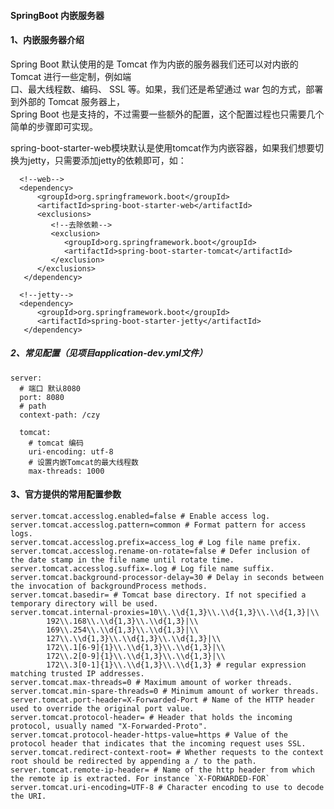#### SpringBoot 内嵌服务器

#### 1、内嵌服务器介绍
Spring Boot 默认使用的是 Tomcat 作为内嵌的服务器我们还可以对内嵌的 Tomcat 进行一些定制，例如端      
口、最大线程数、编码、 SSL 等。如果，我们还是希望通过 war 包的方式，部署到外部的 Tomcat 服务器上，           
Spring Boot 也是支持的，不过需要一些额外的配置，这个配置过程也只需要几个简单的步骤即可实现。                         
 
spring-boot-starter-web模块默认是使用tomcat作为内嵌容器，如果我们想要切换为jetty，只需要添加jetty的依赖即可，如：        
 
      <!--web-->
      <dependency>
          <groupId>org.springframework.boot</groupId>
          <artifactId>spring-boot-starter-web</artifactId>
          <exclusions>
             <!--去除依赖-->
             <exclusion>
                <groupId>org.springframework.boot</groupId>
                <artifactId>spring-boot-starter-tomcat</artifactId>
             </exclusion>
          </exclusions>
       </dependency>
       
      <!--jetty-->
      <dependency>
          <groupId>org.springframework.boot</groupId>
          <artifactId>spring-boot-starter-jetty</artifactId>
       </dependency>


##### 2、常见配置（见项目application-dev.yml文件）
    
    server:
      # 端口 默认8080
      port: 8080
      # path
      context-path: /czy
    
      tomcat:
        # tomcat 编码
        uri-encoding: utf-8
        # 设置内嵌Tomcat的最大线程数
        max-threads: 1000
        
             
             
#### 3、官方提供的常用配置参数

    server.tomcat.accesslog.enabled=false # Enable access log.
    server.tomcat.accesslog.pattern=common # Format pattern for access logs.
    server.tomcat.accesslog.prefix=access_log # Log file name prefix.
    server.tomcat.accesslog.rename-on-rotate=false # Defer inclusion of the date stamp in the file name until rotate time.
    server.tomcat.accesslog.suffix=.log # Log file name suffix.
    server.tomcat.background-processor-delay=30 # Delay in seconds between the invocation of backgroundProcess methods.
    server.tomcat.basedir= # Tomcat base directory. If not specified a temporary directory will be used.
    server.tomcat.internal-proxies=10\\.\\d{1,3}\\.\\d{1,3}\\.\\d{1,3}|\\
            192\\.168\\.\\d{1,3}\\.\\d{1,3}|\\
            169\\.254\\.\\d{1,3}\\.\\d{1,3}|\\
            127\\.\\d{1,3}\\.\\d{1,3}\\.\\d{1,3}|\\
            172\\.1[6-9]{1}\\.\\d{1,3}\\.\\d{1,3}|\\
            172\\.2[0-9]{1}\\.\\d{1,3}\\.\\d{1,3}|\\
            172\\.3[0-1]{1}\\.\\d{1,3}\\.\\d{1,3} # regular expression matching trusted IP addresses.
    server.tomcat.max-threads=0 # Maximum amount of worker threads.
    server.tomcat.min-spare-threads=0 # Minimum amount of worker threads.
    server.tomcat.port-header=X-Forwarded-Port # Name of the HTTP header used to override the original port value.
    server.tomcat.protocol-header= # Header that holds the incoming protocol, usually named "X-Forwarded-Proto".
    server.tomcat.protocol-header-https-value=https # Value of the protocol header that indicates that the incoming request uses SSL.
    server.tomcat.redirect-context-root= # Whether requests to the context root should be redirected by appending a / to the path.
    server.tomcat.remote-ip-header= # Name of the http header from which the remote ip is extracted. For instance `X-FORWARDED-FOR`
    server.tomcat.uri-encoding=UTF-8 # Character encoding to use to decode the URI.